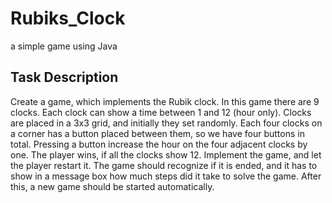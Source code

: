 # Rubiks_Clock
a simple game using Java <br/>
<h2>Task Description</h2>
Create a game, which implements the Rubik clock. In this game there
are 9 clocks. Each clock can show a time between 1 and 12 (hour only).
Clocks are placed in a 3x3 grid, and initially they set randomly. Each
four clocks on a corner has a button placed between them, so we have
four buttons in total. Pressing a button increase the hour on the four
adjacent clocks by one. The player wins, if all the clocks show 12.
Implement the game, and let the player restart it. The game should
recognize if it is ended, and it has to show in a message box how much
steps did it take to solve the game. After this, a new game should be
started automatically.
